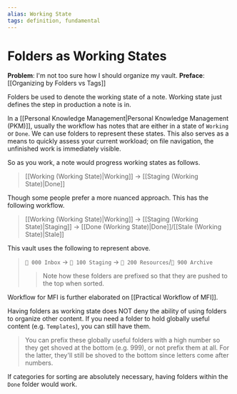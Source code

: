 ```yaml
---
alias: Working State
tags: definition, fundamental
---
```

# Folders as Working States
**Problem**: I'm not too sure how I should organize my vault.
**Preface**: [[Organizing by Folders vs Tags]]

Folders be used to denote the working state of a note. Working state just defines the step in production a note is in.

In a [[Personal Knowledge Management|Personal Knowledge Management (PKM)]], usually the workflow has notes that are either in a state of `Working` or `Done`.  We can use folders to represent these states. This also serves as a means to quickly assess your current workload; on file navigation, the unfinished work is immediately visible.

So as you work, a note would progress working states as follows.
> [[Working (Working State)|Working]] -> [[Staging (Working State)|Done]]

Though some people prefer a more nuanced approach. This has the following workflow.
> [[Working (Working State)|Working]] -> [[Staging (Working State)|Staging]] -> [[Done (Working State)|Done]]/[[Stale (Working State)|Stale]]

This vault uses the following to represent above.
> `📁 000 Inbox` -> `📁 100 Staging` -> `📁 200 Resources`/`📁 900 Archive`
> >Note how these folders are prefixed so that they are pushed to the top when sorted.

Workflow for MFI is further elaborated on [[Practical Workflow of MFI]].

Having folders as working state does NOT deny the ability of using folders to organize other content. If you need a folder to hold globally useful content (e.g. `Templates`), you can still have them.

> You can prefix these globally useful folders with a high number so they get shoved at the bottom (e.g. 999), or not prefix them at all. For the latter, they'll still be shoved to the bottom since letters come after numbers.

If categories for sorting are absolutely necessary, having folders within the `Done` folder would work.